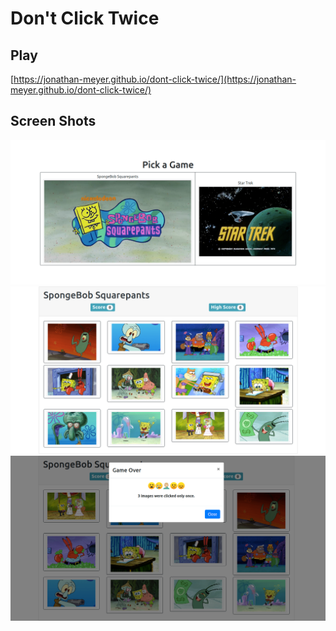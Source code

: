 # Don't Click Twice

## Play

[https://jonathan-meyer.github.io/dont-click-twice/](https://jonathan-meyer.github.io/dont-click-twice/)

## Screen Shots

![01](screenshot01.png)
![02](screenshot02.png)
![03](screenshot03.png)
